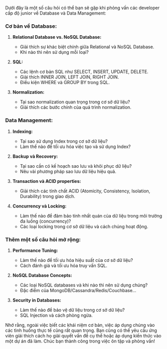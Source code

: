 Dưới đây là một số câu hỏi có thể bạn sẽ gặp khi phỏng vấn các developer cấp độ junior về Database và Data Management:

### Cơ bản về Database:

1. **Relational Database vs. NoSQL Database:**

   - Giải thích sự khác biệt chính giữa Relational và NoSQL Database.
   - Khi nào thì nên sử dụng mỗi loại?

2. **SQL:**

   - Các lệnh cơ bản SQL như SELECT, INSERT, UPDATE, DELETE.
   - Giải thích INNER JOIN, LEFT JOIN, RIGHT JOIN.
   - Điều kiện WHERE và GROUP BY trong SQL.

3. **Normalization:**
   - Tại sao normalization quan trọng trong cơ sở dữ liệu?
   - Giải thích các bước chính của quá trình normalization.

### Data Management:

1. **Indexing:**

   - Tại sao sử dụng Index trong cơ sở dữ liệu?
   - Làm thế nào để tối ưu hóa việc tạo và sử dụng Index?

2. **Backup và Recovery:**

   - Tại sao cần có kế hoạch sao lưu và khôi phục dữ liệu?
   - Nêu vài phương pháp sao lưu dữ liệu hiệu quả.

3. **Transaction và ACID properties:**

   - Giải thích các tính chất ACID (Atomicity, Consistency, Isolation, Durability) trong giao dịch.

4. **Concurrency và Locking:**
   - Làm thế nào để đảm bảo tính nhất quán của dữ liệu trong môi trường đa luồng (concurrency)?
   - Các loại locking trong cơ sở dữ liệu và cách chúng hoạt động.

### Thêm một số câu hỏi mở rộng:

1. **Performance Tuning:**

   - Làm thế nào để tối ưu hóa hiệu suất của cơ sở dữ liệu?
   - Cách đánh giá và tối ưu hóa truy vấn SQL.

2. **NoSQL Database Concepts:**

   - Các loại NoSQL databases và khi nào thì nên sử dụng chúng?
   - Đặc điểm của MongoDB/Cassandra/Redis/Couchbase...

3. **Security in Databases:**
   - Làm thế nào để bảo vệ dữ liệu trong cơ sở dữ liệu?
   - SQL Injection và cách phòng ngừa.

Nhớ rằng, ngoài việc biết các khái niệm cơ bản, việc áp dụng chúng vào các tình huống thực tế cũng rất quan trọng. Bạn cũng có thể yêu cầu ứng viên giải thích cách họ giải quyết vấn đề cụ thể hoặc áp dụng kiến thức vào một dự án đã làm. Chúc bạn thành công trong việc ôn tập và phỏng vấn!
